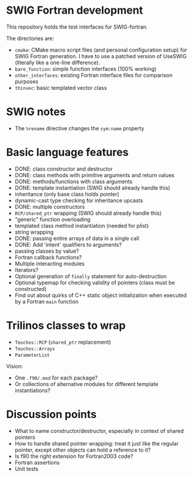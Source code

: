 SWIG Fortran development
========================

This repository holds the test interfaces for SWIG-fortran.

The directories are:
 - `cmake`: CMake macro script files (and personal configuration setup) for SWIG
   Fortran generation. I have to use a patched version of UseSWIG (literally
   like a one-line difference).
 - `bare_function`: simple function interfaces (100% working)
 - `other_interfaces`: existing Fortran interface files for comparison purposes
 - `thinvec`: basic templated vector class


SWIG notes
==========

- The `%rename` directive changes the `sym:name` property

Basic language features
=======================

- DONE: class constructor and destructor
- DONE: class methods with primitive arguments and return values
- DONE: methods/functions with class arguments
- DONE: template instantiation (SWIG should already handle this)
- inheritance (only base class holds pointer)
- dynamic-cast type checking for inheritance upcasts
- DONE: multiple constructors
- `RCP/shared_ptr` wrapping (SWIG should already handle this)
- "generic" function overloading
- templated class method instantiation (needed for plist)
- string wrapping
- DONE: passing entire arrays of data in a single call
- DONE: Add 'intent' qualifiers to arguments?
- passing classes by value?
- Fortran callback functions?
- Multiple interacting modules
- Iterators?
- Optional generation of `finally` statement for auto-destruction
- Optional typemap for checking validity of pointers (class must be
  constructed)
- Find out about quirks of C++ static object initialization when executed by a
  Fortran `main` function

Trilinos classes to wrap
========================
- `Teuchos::RCP` (`shared_ptr` replacement)
- `Teuchos::Arrays`
- `ParameterList`

Vision:
- One `.f90/.mod` for each package?
- Or collections of alternative modules for different template instantiations?


Discussion points
=================
- What to name constructor/destructor, especially in context of shared pointers
- How to handle shared pointer wrapping: treat it just like the regular
  pointer, except other objects can hold a reference to it?
- Is f90 the right extension for Fortran2003 code?
- Fortran assertions
- Unit tests
